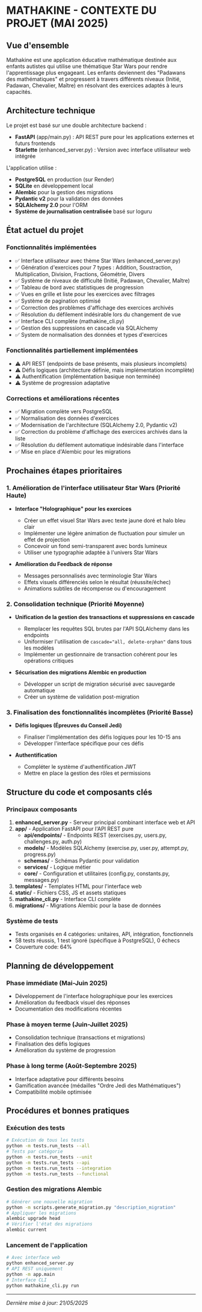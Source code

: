 # MATHAKINE - CONTEXTE DU PROJET (MAI 2025)

## Vue d'ensemble

Mathakine est une application éducative mathématique destinée aux enfants autistes qui utilise une thématique Star Wars pour rendre l'apprentissage plus engageant. Les enfants deviennent des "Padawans des mathématiques" et progressent à travers différents niveaux (Initié, Padawan, Chevalier, Maître) en résolvant des exercices adaptés à leurs capacités.

## Architecture technique

Le projet est basé sur une double architecture backend :
- **FastAPI** (app/main.py) : API REST pure pour les applications externes et futurs frontends
- **Starlette** (enhanced_server.py) : Version avec interface utilisateur web intégrée

L'application utilise :
- **PostgreSQL** en production (sur Render)
- **SQLite** en développement local
- **Alembic** pour la gestion des migrations
- **Pydantic v2** pour la validation des données
- **SQLAlchemy 2.0** pour l'ORM
- **Système de journalisation centralisée** basé sur loguru

## État actuel du projet

### Fonctionnalités implémentées
- ✅ Interface utilisateur avec thème Star Wars (enhanced_server.py)
- ✅ Génération d'exercices pour 7 types : Addition, Soustraction, Multiplication, Division, Fractions, Géométrie, Divers
- ✅ Système de niveaux de difficulté (Initié, Padawan, Chevalier, Maître)
- ✅ Tableau de bord avec statistiques de progression
- ✅ Vues en grille et liste pour les exercices avec filtrages
- ✅ Système de pagination optimisé
- ✅ Correction des problèmes d'affichage des exercices archivés
- ✅ Résolution du défilement indésirable lors du changement de vue
- ✅ Interface CLI complète (mathakine_cli.py)
- ✅ Gestion des suppressions en cascade via SQLAlchemy
- ✅ System de normalisation des données et types d'exercices

### Fonctionnalités partiellement implémentées
- ⚠️ API REST (endpoints de base présents, mais plusieurs incomplets)
- ⚠️ Défis logiques (architecture définie, mais implémentation incomplète)
- ⚠️ Authentification (implémentation basique non terminée)
- ⚠️ Système de progression adaptative

### Corrections et améliorations récentes
- ✅ Migration complète vers PostgreSQL
- ✅ Normalisation des données d'exercices
- ✅ Modernisation de l'architecture (SQLAlchemy 2.0, Pydantic v2)
- ✅ Correction du problème d'affichage des exercices archivés dans la liste
- ✅ Résolution du défilement automatique indésirable dans l'interface
- ✅ Mise en place d'Alembic pour les migrations

## Prochaines étapes prioritaires

### 1. Amélioration de l'interface utilisateur Star Wars (Priorité Haute)
- **Interface "Holographique" pour les exercices**
  - Créer un effet visuel Star Wars avec texte jaune doré et halo bleu clair
  - Implémenter une légère animation de fluctuation pour simuler un effet de projection
  - Concevoir un fond semi-transparent avec bords lumineux
  - Utiliser une typographie adaptée à l'univers Star Wars

- **Amélioration du Feedback de réponse**
  - Messages personnalisés avec terminologie Star Wars
  - Effets visuels différenciés selon le résultat (réussite/échec)
  - Animations subtiles de récompense ou d'encouragement

### 2. Consolidation technique (Priorité Moyenne)
- **Unification de la gestion des transactions et suppressions en cascade**
  - Remplacer les requêtes SQL brutes par l'API SQLAlchemy dans les endpoints
  - Uniformiser l'utilisation de `cascade="all, delete-orphan"` dans tous les modèles
  - Implémenter un gestionnaire de transaction cohérent pour les opérations critiques

- **Sécurisation des migrations Alembic en production**
  - Développer un script de migration sécurisé avec sauvegarde automatique
  - Créer un système de validation post-migration

### 3. Finalisation des fonctionnalités incomplètes (Priorité Basse)
- **Défis logiques (Épreuves du Conseil Jedi)**
  - Finaliser l'implémentation des défis logiques pour les 10-15 ans
  - Développer l'interface spécifique pour ces défis

- **Authentification**
  - Compléter le système d'authentification JWT
  - Mettre en place la gestion des rôles et permissions

## Structure du code et composants clés

### Principaux composants
1. **enhanced_server.py** - Serveur principal combinant interface web et API
2. **app/** - Application FastAPI pour l'API REST pure
   - **api/endpoints/** - Endpoints REST (exercises.py, users.py, challenges.py, auth.py)
   - **models/** - Modèles SQLAlchemy (exercise.py, user.py, attempt.py, progress.py)
   - **schemas/** - Schémas Pydantic pour validation
   - **services/** - Logique métier
   - **core/** - Configuration et utilitaires (config.py, constants.py, messages.py)
3. **templates/** - Templates HTML pour l'interface web
4. **static/** - Fichiers CSS, JS et assets statiques
5. **mathakine_cli.py** - Interface CLI complète
6. **migrations/** - Migrations Alembic pour la base de données

### Système de tests
- Tests organisés en 4 catégories: unitaires, API, intégration, fonctionnels
- 58 tests réussis, 1 test ignoré (spécifique à PostgreSQL), 0 échecs
- Couverture code: 64%

## Planning de développement

### Phase immédiate (Mai-Juin 2025)
- Développement de l'interface holographique pour les exercices
- Amélioration du feedback visuel des réponses
- Documentation des modifications récentes

### Phase à moyen terme (Juin-Juillet 2025)
- Consolidation technique (transactions et migrations)
- Finalisation des défis logiques
- Amélioration du système de progression

### Phase à long terme (Août-Septembre 2025)
- Interface adaptative pour différents besoins
- Gamification avancée (médailles "Ordre Jedi des Mathématiques")
- Compatibilité mobile optimisée

## Procédures et bonnes pratiques

### Exécution des tests
```bash
# Exécution de tous les tests
python -m tests.run_tests --all
# Tests par catégorie
python -m tests.run_tests --unit
python -m tests.run_tests --api
python -m tests.run_tests --integration
python -m tests.run_tests --functional
```

### Gestion des migrations Alembic
```bash
# Générer une nouvelle migration
python -m scripts.generate_migration.py "description_migration"
# Appliquer les migrations
alembic upgrade head
# Vérifier l'état des migrations
alembic current
```

### Lancement de l'application
```bash
# Avec interface web
python enhanced_server.py
# API REST uniquement
python -m app.main
# Interface CLI
python mathakine_cli.py run
```

---

*Dernière mise à jour: 21/05/2025* 